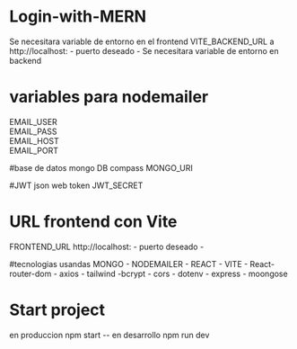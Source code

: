 # Login-with-MERN
Se necesitara variable de entorno en el frontend VITE_BACKEND_URL a http://localhost: - puerto deseado - 
Se necesitara variable de entorno en backend 

# variables para nodemailer
EMAIL_USER <br/>
EMAIL_PASS<br/>
EMAIL_HOST<br/>
EMAIL_PORT<br/>

#base de datos mongo DB compass
MONGO_URI

#JWT json web token
JWT_SECRET

# URL frontend con Vite
FRONTEND_URL http://localhost: - puerto deseado - 

#tecnologias usandas
MONGO - NODEMAILER - REACT - VITE - React-router-dom - axios - tailwind -bcrypt - cors - dotenv - express - moongose

# Start project
en produccion npm start -- en desarrollo npm run dev
